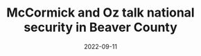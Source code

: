 ---
title: McCormick and Oz talk national security in Beaver County
summary: "At a joint panel discussion in Beaver County last week, Republicans David McCormick and Dr. Mehmet Oz brought two things center stage that have fallen off the radar of the current political conversation: party unity and national security. The former Republican primary rivals shared a stage as part of a panel discussion sponsored by the POLARIS National Security group, whose founder, Morgan Ortagus, was the moderator."
image: /img/updates/awQBahI0.webp
#author: Morgan Ortagus
outbound: https://www.post-gazette.com/opinion/insight/2022/09/11/senate-campaign-polaris-ortagus/stories/202209110046
cta: Read More →
date: 2022-09-11
visible: true
categories:
   - Newsroom
visible: true
---